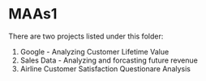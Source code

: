 # MAAs1
There are two projects listed under this folder:

 1. Google - Analyzing Customer Lifetime Value
 2. Sales Data - Analyzing and forcasting future revenue
 3. Airline Customer Satisfaction Questionare Analysis
